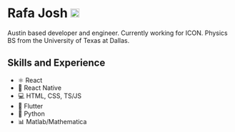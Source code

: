 # Rafa Josh <a href="https://linkedin.com/in/rafael-josh-261552153" color="white" target="blank"><img  src="https://cdn.jsdelivr.net/npm/simple-icons@3.0.1/icons/linkedin.svg" alt="rafael-josh-261552153" height="20" width="20"  /></a>

Austin based developer and engineer. Currently working for ICON. Physics BS from the University of Texas at Dallas.

## Skills and Experience
* ⚛ React
* 📱 React Native
* 💻 HTML, CSS, TS/JS
* 🌌 Flutter
* 🐍 Python
* 📊 Matlab/Mathematica





</p>
